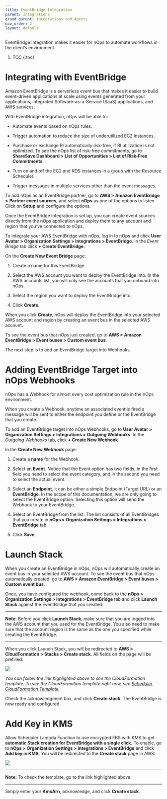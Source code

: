 ```yaml
---
title: EventBridge Integration
parent: Integrations
grand_parent: Integrations and Agents
nav_order: 2
layout: default
---
```


EventBridge Integration makes it easier for nOps to automate workflows in the client’s environment.

1. TOC
{:toc}

# Integrating with EventBridge

Amazon EventBridge is a serverless event bus that makes it easier to build event-driven applications at scale using events generated from your applications, integrated Software-as-a-Service (SaaS) applications, and AWS services.

With EventBridge integration, nOps will be able to:

* Automate events based on nOps rules.
    
* Trigger automation to reduce the size of underutilized EC2 instances.
    
* Purchase or exchange RI automatically risk-free, if RI utilization is not optimized. To see the nOps list of risk-free commitments, go to **ShareSave Dashboard > List of Opportunities > List of Risk-Free Commitments**.
    
* Turn on and off the EC2 and RDS instances in a group with the Resource Scheduler.
    
* Trigger messages in multiple services other than the event messages.
    

To add nOps as an EventBridge partner, go to **AWS > Amazon EventBridge >** **Partner event sources**, and select **nOps** as one of the options to listen. Click on **Setup** and configure the options.

Once the EventBridge integration is set up, you can create event sources directly from the nOps application and deploy them to any account and region that you’ve connected to nOps.

To integrate your AWS EventBridge with nOps, log in to nOps and click **User Avatar > Organization Settings > Integrations > EventBridge**. In the _Event Bridge_ tab click **\+ Create EventBridge**.

On the **Create New Event Bridge** page:

1.  Create a name for this EventBridge.
    
2.  Select the AWS account you want to deploy the EventBridge into. In the AWS accounts list, you will only see the accounts that you onboard into nOps.
    
3.  Select the region you want to deploy the EventBridge into.
    
4.  Click **Create**.
    

When you click **Create**, nOps will deploy the EventBridge into your selected AWS account and region by creating an event bus in the selected AWS account.

To see the event bus that nOps just created, go to **AWS > Amazon EventBridge > Event buses > Custom event bus**.

The next step is to add an EventBridge target into Webhooks.

Adding EventBridge Target into nOps Webhooks
============================================

nOps has a Webhook for almost every cost optimization rule in the nOps environment.

When you create a Webhook, anytime an associated event is fired a message will be sent to either the endpoint you define or the EventBridge that you create.

To add an EventBridge target into nOps Webhooks, go to **User Avatar > Organization Settings > Integrations > Outgoing Webhooks**. In the _Outgoing Webhooks_ tab, click **\+ Create New Webhook**

In the **Create New Webhook** page:

1.  Create a **name** for the Webhook.
    
2.  Select an **Event**. Notice that the Event option has two fields, in the first field you need to select the event category, and in the second you need to select the actual event.
    
3.  Select an **Endpoint**, it can be either a simple Endpoint (Target URL) or an **EventBridge**. In the scope of this documentation, we are only going to select the EventBridge option. Selecting this option will send the Webhook to your EventBridge.
    
4.  Select an EventBridge from the list. The list consists of all EventBridges that you create in **nOps > Organization Settings > Integrations > EventBridge** tab.
    
5.  Click **Save**.
    

Launch Stack
============

When you create an EventBridge in nOps, nOps will automatically create an event bus in your selected AWS account. To see the event bus that nOps automatically created, go to **AWS > Amazon EventBridge > Event buses > Custom event bus**.

Once, you have configured the webhook, come back to the **nOps > Organization Settings > Integrations > EventBridge** tab and click **Launch Stack** against the EventBridge that you created:

* * *

**Note:** Before you click **Launch Stack**, make sure that you are logged into the AWS account that you used for the EventBridge. You also need to make sure that the account region is the same as the one you specified while creating the EventBridge.

* * *

When you click Launch Stack, you will be redirected to **AWS > CloudFormation > Stacks > Create stack.** All fields on the page will be prefilled.

[![](https://downloads.intercomcdn.com/i/o/616522470/9ade4c6c957036f6944c8d70/2022-11-14_22-36-31.png)](https://downloads.intercomcdn.com/i/o/616522470/9ade4c6c957036f6944c8d70/2022-11-14_22-36-31.png)

_You can follow the link highlighted above to see the CloudFormation template. To see the CloudFormation template right now, see [Scheduler CloudFormation Template](https://s3-us-west-2.amazonaws.com/nops-rules-lambda-sources/scheduler/scheduler.yml)._

Check the acknowledgment box, and click **Create stack**. The EventBridge is now ready and configured.

Add Key in KMS
==============

Allow Scheduler Lambda Function to use encrypted EBS with KMS to get **automatic Stack creation for EventBridge with a single click.** To enable, go to **nOps > Organization Settings > Integrations > EventBridge** and click **Add key in KMS.** You will be redirected to the **Create stack** page in AWS:

[![](https://downloads.intercomcdn.com/i/o/650352121/785de9611d5b1fdec7051238/2023-01-11_19-09-35.png)](https://downloads.intercomcdn.com/i/o/650352121/785de9611d5b1fdec7051238/2023-01-11_19-09-35.png)

* * *

**Note:** To check the template, go to the link highlighted above.

* * *

Simply enter your **KmsArn**, acknowledge, and click **Create stack**.